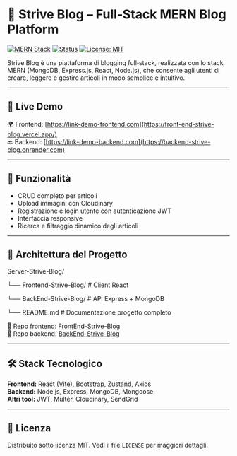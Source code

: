 # 📰 Strive Blog – Full‑Stack MERN Blog Platform

[![MERN Stack](https://img.shields.io/badge/Stack-MERN-green)](https://github.com/Alina-Galben/Server-Strive-Blog)
[![Status](https://img.shields.io/badge/status-in%20development-orange)]()
[![License: MIT](https://img.shields.io/badge/license-MIT-blue.svg)]()

Strive Blog è una piattaforma di blogging full‑stack, realizzata con lo stack MERN (MongoDB, Express.js, React, Node.js), che consente agli utenti di creare, leggere e gestire articoli in modo semplice e intuitivo.

---

## 🚀 Live Demo
🌍 Frontend: [https://link-demo-frontend.com](https://front-end-strive-blog.vercel.app/)  
🔙 Backend: [https://link-demo-backend.com](https://backend-strive-blog.onrender.com)


---


## 🧠 Funzionalità
- CRUD completo per articoli
- Upload immagini con Cloudinary
- Registrazione e login utente con autenticazione JWT
- Interfaccia responsive
- Ricerca e filtraggio dinamico degli articoli

---

## 📂 Architettura del Progetto

Server-Strive-Blog/
<p>└── Frontend-Strive-Blog/ # Client React</p> 
<p>└── BackEnd-Strive-Blog/ # API Express + MongoDB</p> 
<p>└── README.md # Documentazione progetto completo</p> 


🔗 Repo frontend: [FrontEnd-Strive-Blog](https://github.com/Alina-Galben/FrontEnd-Strive-Blog)  
🔗 Repo backend: [BackEnd-Strive-Blog](https://github.com/Alina-Galben/BackEnd-Strive-Blog)

---

## 🛠️ Stack Tecnologico

**Frontend:** React (Vite), Bootstrap, Zustand, Axios  
**Backend:** Node.js, Express, MongoDB, Mongoose  
**Altri tool:** JWT, Multer, Cloudinary, SendGrid

---

## 📜 Licenza
Distribuito sotto licenza MIT. Vedi il file `LICENSE` per maggiori dettagli.
